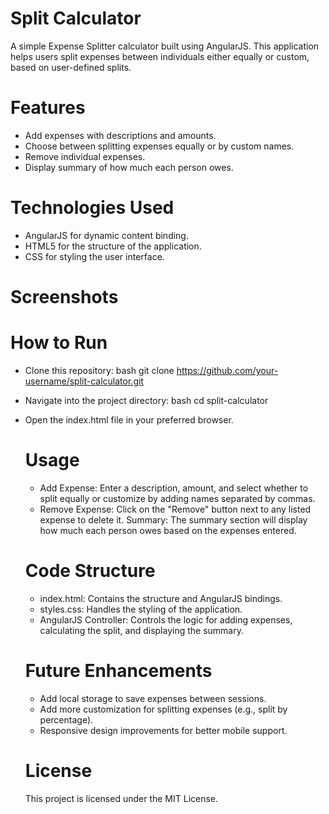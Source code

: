# Split Calculator
  A simple Expense Splitter calculator built using AngularJS. This application helps users split expenses between individuals either equally or custom, based on user-defined splits.

  # Features
  - Add expenses with descriptions and amounts.
  - Choose between splitting expenses equally or by custom names.
  - Remove individual expenses.
  - Display summary of how much each person owes.

  # Technologies Used
  - AngularJS for dynamic content binding.
  - HTML5 for the structure of the application.
  - CSS for styling the user interface.

  # Screenshots


  # How to Run
- Clone this repository:
bash
git clone https://github.com/your-username/split-calculator.git
- Navigate into the project directory:
bash
cd split-calculator
- Open the index.html file in your preferred browser.

  # Usage
  - Add Expense: Enter a description, amount, and select whether to split equally or customize by adding names separated by commas.
  - Remove Expense: Click on the "Remove" button next to any listed expense to delete it.
  Summary: The summary section will display how much each person owes based on the expenses entered.

  # Code Structure
  - index.html: Contains the structure and AngularJS bindings.
  - styles.css: Handles the styling of the application.
  - AngularJS Controller: Controls the logic for adding expenses, calculating the split, and displaying the summary.
 
  # Future Enhancements
  - Add local storage to save expenses between sessions.
  - Add more customization for splitting expenses (e.g., split by percentage).
  - Responsive design improvements for better mobile support.
    
  # License
  This project is licensed under the MIT License.
